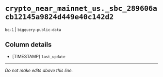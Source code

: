 # `crypto_near_mainnet_us._sbc_289606acb12145a9824d449e40c142d2`
`bq-1` | `bigquery-public-data`

## Column details
* [TIMESTAMP] `last_update`

-------------------------------------------------------------------------------
*Do not make edits above this line.*
